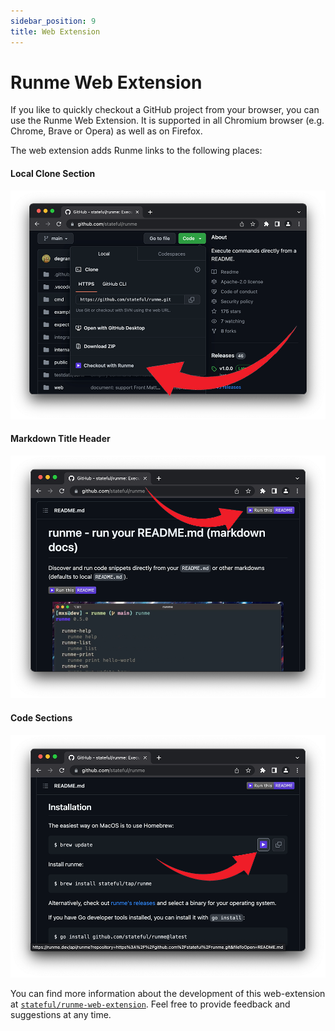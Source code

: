 ```yaml
---
sidebar_position: 9
title: Web Extension
---
```


# Runme Web Extension

If you like to quickly checkout a GitHub project from your browser, you can use the Runme Web Extension. It is supported in all Chromium browser (e.g. Chrome, Brave or Opera) as well as on Firefox.

The web extension adds Runme links to the following places:

#### Local Clone Section

![Runme Link in Local Clone Section](../static/img/web-extension/list.png)

#### Markdown Title Header

![Runme Link in Markdown Title Header](../static/img/web-extension/markdown.png)

#### Code Sections

![Runme Link in Code Sections](../static/img/web-extension/code.png)

You can find more information about the development of this web-extension at [`stateful/runme-web-extension`](https://github.com/stateful/runme-web-extension). Feel free to provide feedback and suggestions at any time.
